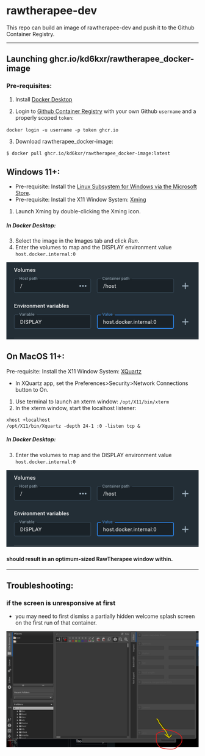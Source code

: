 # rawtherapee-dev

This repo can build an image of rawtherapee-dev and push it to the Github Container Registry.

<hr>

## Launching ghcr.io/kd6kxr/rawtherapee_docker-image

### Pre-requisites:
 
1. Install [Docker Desktop](https://www.docker.com/products/docker-desktop/)

2. Login to [Github Container Registry](https://ghcr.io) with your own Github `username` and a properly scoped `token`:

`docker login -u username -p token ghcr.io`

3. Download rawtherapee_docker-image:
```
$ docker pull ghcr.io/kd6kxr/rawtherapee_docker-image:latest
```

## Windows 11+:
- Pre-requisite: Install the [Linux Subsystem for Windows via the Microsoft Store](https://www.microsoft.com/store/productId/9P9TQF7MRM4R).
- Pre-requisite: Install the X11 Window System: [Xming](http://www.straightrunning.com/XmingNotes/)

1. Launch Xming by double-clicking the Xming icon.
##### In *Docker Desktop*:
3. Select the image in the Images tab and click *Run*.
4. Enter the volumes to map and the DISPLAY environment value `host.docker.internal:0`
<img src="https://raw.githubusercontent.com/kd6kxr/rtdev/main/mac-docker-options.png" alt="config options" width="550">


## On MacOS 11+:
Pre-requisite: Install the X11 Window System: [XQuartz](https://www.xquartz.org)
- In XQuartz app, set the Preferences>Security>Network Connections button to On.


1. Use terminal to launch an xterm window: `/opt/X11/bin/xterm`
2. In the xterm window, start the localhost listener:
```
xhost +localhost
/opt/X11/bin/Xquartz -depth 24-1 :0 -listen tcp &
```
##### In *Docker Desktop*:
3. Enter the volumes to map and the DISPLAY environment value `host.docker.internal:0`
<img src="https://raw.githubusercontent.com/kd6kxr/rtdev/main/mac-docker-options.png" alt="config options" width="550">

#### should result in an optimum-sized RawTherapee window within.
<hr>

## Troubleshooting:

### if the screen is unresponsive at first
- you may need to first dismiss a partially hidden welcome splash screen on the first run of that container.
<img src="https://raw.githubusercontent.com/kd6kxr/rtdev/main/splash.png" alt="hidden splash screen" width="550">
